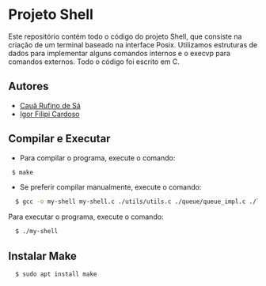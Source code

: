 # Projeto Shell

Este repositório contém todo o código do projeto Shell, que consiste na criação de um terminal baseado na interface Posix. Utilizamos estruturas de dados para implementar alguns comandos internos e o execvp para comandos externos. Todo o código foi escrito em C.

## Autores

- [Cauã Rufino de Sá](https://github.com/CauaDeSa)
- [Igor Filipi Cardoso](https://github.com/IgorFilipiCardoso)

## Compilar e Executar

 - Para compilar o programa, execute o comando:
 ```bash
  $ make 
 ```

- Se preferir compilar manualmente, execute o comando:
```bash
  $ gcc -o my-shell my-shell.c ./utils/utils.c ./queue/queue_impl.c ./lse/lse_impl.c
```

Para executar o programa, execute o comando:
```bash
  $ ./my-shell
```

## Instalar Make
```bash
  $ sudo apt install make
```


